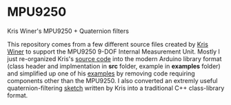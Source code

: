 # MPU9250
Kris Winer's MPU9250 + Quaternion filters

This repository comes from a few different source files created by [Kris Winer](https://github.com/kriswiner) to support the MPU9250 9-DOF Internal Measurement Unit.  Mostly I just re-organized Kris's 
[source code](https://github.com/kriswiner/MPU9250/tree/master/MPU9250_BME280_SPIFlash_Ladybug) into the modern Arduino library format (class header and implmentation in <b>src</b> folder, example in <b>examples</b> folder) and simplified up one of his [examples](https://github.com/kriswiner/MPU9250/blob/master/MPU9250_BME280_SPIFlash_Ladybug/MPU9250_BME280_SPIFlash_Ladybug.ino) by removing code requiring components other than the MPU9250.  I also converted an extremly useful quaternion-filtering [sketch](https://github.com/kriswiner/MPU9250/blob/master/quaternionFilters.ino) written by Kris into a traditional C++ class-library format. 
